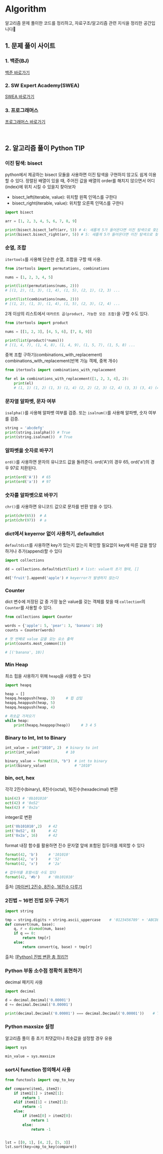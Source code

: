 # Algorithm

알고리즘 문제 풀이한 코드를 정리하고, 자료구조/알고리즘 관련 지식을 정리한 공간입니다🧐

## 1. 문제 풀이 사이트

### 1. 백준(BJ)

[백준 바로가기](https://www.acmicpc.net)

### 2. SW Expert Academy(SWEA)

[SWEA 바로가기](https://www.swexpertacademy.com)

### 3. 프로그래머스

[프로그래머스 바로가기](https://programmers.co.kr/)

<br />

## 2. 알고리즘 풀이 Python TIP

### 이진 탐색: bisect

python에서 제공하는 bisect 모듈을 사용하면 이진 탐색을 구현하지 않고도 쉽게 이용할 수 있다.
정렬된 배열이 있을 때, 주어진 값을 배열의 order를 해치지 않으면서 어디(index)에 위치 시킬 수 있을지 찾아보자

- bisect_left(iterable, value): 위치할 왼쪽 인덱스를 구한다
- bisect_right(iterable, value): 위치할 오른쪽 인덱스를 구한다

```python
import bisect

arr = [1, 2, 3, 4, 5, 6, 7, 8, 9]

print(bisect.bisect_left(arr, 5)) # 4: 새롭게 5가 들어온다면 이진 탐색으로 찾은 값을 기준으로 왼쪽에 위치
print(bisect.bisect_right(arr, 5)) # 5: 새롭게 5가 들어온다면 이진 탐색으로 찾은 값을 기준으로 오른쪽에 위치
```

### 순열, 조합

`itertools`를 사용해 단순한 순열, 조합을 구할 때 사용.

```python
from itertools import permutations, combinations

nums = [1, 2, 3, 4, 5]

print(list(permutations(nums, 2)))
# [(1, 2), (1, 3), (1, 4), (1, 5), (2, 1), (2, 3) ...

print(list(combinations(nums, 2)))
# [(1, 2), (1, 3), (1, 4), (1, 5), (2, 3), (2, 4) ...
```

2개 이상의 리스트에서 `데카르트 곱(product, 가능한 모든 조합)`을 구할 수도 있다.

```python
from itertools import product

nums = [[1, 2, 3], [4, 5, 6], [7, 8, 9]]

print(list(product(*nums)))
# [(1, 4, 7), (1, 4, 8), (1, 4, 9), (1, 5, 7), (1, 5, 8) ...
```

중복 조합 구하기(combinations_with_replacement)
combinations_with_replacement(반복 가능 객체, 중복 개수)

```python
from itertools import combinations_with_replacement

for el in combinations_with_replacement([1, 2, 3, 4], 2):
    print(el)
    # (1, 1) (1, 2) (1, 3) (1, 4) (2, 2) (2, 3) (2, 4) (3, 3) (3, 4) (4, 4)
```

### 문자열 알파벳, 문자 여부

`isalpha()`를 사용해 알파벳 여부를 검증. 또는 `isalnum()`를 사용해 알파벳, 숫자 여부를 검증.

```python
string = 'abcdefg'
print(string.isalpha()) # True
print(string.isalnum())  # True

```

### 알파벳을 숫자로 바꾸기

`ord()`를 사용하면 문자의 유니코드 값을 돌려준다. ord('A')의 경우 65, ord('a')의 경우 97로 치환된다.

```python
print(ord('A'))  # 65
print(ord('a'))  # 97
```

### 숫자를 알파벳으로 바꾸기
`chr()`를 사용하면 유니코드 값으로 문자를 반환 받을 수 있다.
```python
print(chr(65))  # A
print(chr(97))  # a
```

### dict에서 keyerror 없이 사용하기, defaultdict

`defaultdict`를 사용하면 key가 있는지 없는지 확인할 필요없이 key에 따른 값을 할당하거나 추가(append)할 수 있다

```python
import collections

dd = collections.defaultdict(list) # list: value의 초기 형태, []

dd['fruit'].append('apple') # keyerror가 발생하지 않는다
```

### Counter

dict 변수에 저장된 값 중 가장 높은 value를 갖는 객체를 찾을 때 `collection`의 `Counter`를 사용할 수 있다.

```python
from collections import Counter

words = {'apple': 5, 'pear': 3, 'banana': 10}
counts = Counter(words)

# 첫 번째로 value 값을 갖는 요소 출력
print(counts.most_common(1))

# [('banana', 10)]
```

### Min Heap

최소 힙을 사용하기 위해 `heapq`을 사용할 수 있다

```python
import heapq

heap = []
heapq.heappush(heap, 3)     # 힙 삽입
heapq.heappush(heap, 5)
heapq.heappush(heap, 4)

# 최솟값 가져오기
while heap:
    print(heapq.heappop(heap))     # 3 4 5
```

### Binary to Int, Int to Binary

```python
int_value = int("1010", 2)  # binary to int
print(int_value)            # 10

binary_value = format(10, "b")  # int to binary
print(binary_value)             # "1010"
```

### bin, oct, hex
각각 2진수(binary), 8진수(octal), 16진수(hexadecimal) 변환
```python
bin(42) # '0b101010'
oct(42) # '0o52'
hex(42) # '0x2a'
```

integer로 변환
```python
int('0b101010',2)   # 42
int('0o52', 8)      # 42
int('0x2a', 16)     # 42
```

format 내장 함수를 활용하면 진수 문자열 앞에 포함된 접두어를 제외할 수 있다
```python
format(42, 'b')     # '101010'
format(42, 'o')     # '52'
format(42, 'x')     # '2a'

# 접두어를 포함시킬 수도 있다
format(42, '#b')    # '0b101010'
```
출처: [[파이썬] 2진수, 8진수, 16진수 다루기](https://www.daleseo.com/python-int-bases/) 

### 2진법 ~ 16번 진법 모두 구하기
```python
import string

tmp = string.digits + string.ascii_uppercase    # '0123456789' + 'ABCDEFGHIJKLMNOPQRSTUVWXYZ'
def convert(num, base):
    q, r = divmod(num, base)
    if q == 0:
        return tmp[r]
    else:
        return convert(q, base) + tmp[r]
```
출처: [[Python] 진법 변환 총 정리?!](https://security-nanglam.tistory.com/508)

### Python 부동 소수점 정확히 표현하기
decimal 패키지 사용
```python
import decimal

d = decimal.Decimal('0.00001')
d += decimal.Decimal('0.00001')

print(decimal.Decimal('0.00001') === decimal.Decimal('0.00001'))    # True
```



### Python maxsize 설정

알고리즘 풀이 중 초기 최댓값이나 최솟값을 설정할 경우 유용

```python
import sys

min_value = sys.maxsize
```

### sort시 function 정의해서 사용
```python
from functools import cmp_to_key

def compare(item1, item2):
    if item1[1] > item2[1]:
        return 1
    elif item1[1] < item2[1]:
        return -1
    else:
        if item1[0] > item2[0]:
            return 1
        else:
            return -1


lst = [[0, 1], [4, 2], [5, 3]]
lst.sort(key=cmp_to_key(compare))
```